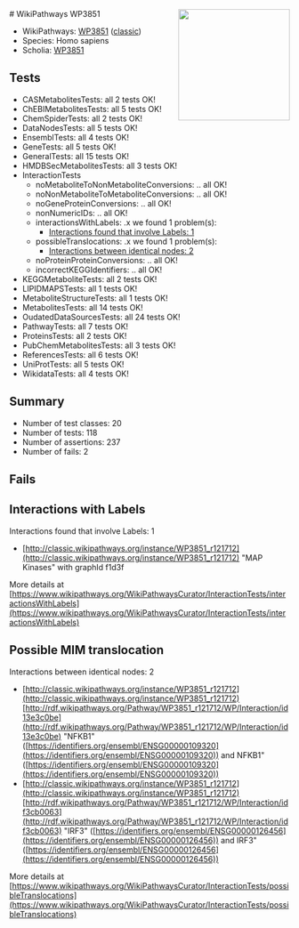 <img style="float: right; width: 200px" src="https://upload.wikimedia.org/wikipedia/commons/thumb/8/83/Wplogo_with_text_500.png/640px-Wplogo_with_text_500.png" />
# WikiPathways WP3851

* WikiPathways: [WP3851](https://wikipathways.org/pathways/WP3851) ([classic](https://classic.wikipathways.org/instance/WP3851))
* Species: Homo sapiens
* Scholia: [WP3851](https://scholia.toolforge.org/wikipathways/WP3851)
## Tests
* CASMetabolitesTests: all 2 tests OK!
* ChEBIMetabolitesTests: all 5 tests OK!
* ChemSpiderTests: all 2 tests OK!
* DataNodesTests: all 5 tests OK!
* EnsemblTests: all 4 tests OK!
* GeneTests: all 5 tests OK!
* GeneralTests: all 15 tests OK!
* HMDBSecMetabolitesTests: all 3 tests OK!
* InteractionTests
    * noMetaboliteToNonMetaboliteConversions: .. all OK!
    * noNonMetaboliteToMetaboliteConversions: .. all OK!
    * noGeneProteinConversions: .. all OK!
    * nonNumericIDs: .. all OK!
    * interactionsWithLabels: .x we found 1 problem(s):
        * [Interactions found that involve Labels: 1](#630d2678)
    * possibleTranslocations: .x we found 1 problem(s):
        * [Interactions between identical nodes: 2](#1c118207)
    * noProteinProteinConversions: .. all OK!
    * incorrectKEGGIdentifiers: .. all OK!
* KEGGMetaboliteTests: all 2 tests OK!
* LIPIDMAPSTests: all 1 tests OK!
* MetaboliteStructureTests: all 1 tests OK!
* MetabolitesTests: all 14 tests OK!
* OudatedDataSourcesTests: all 24 tests OK!
* PathwayTests: all 7 tests OK!
* ProteinsTests: all 2 tests OK!
* PubChemMetabolitesTests: all 3 tests OK!
* ReferencesTests: all 6 tests OK!
* UniProtTests: all 5 tests OK!
* WikidataTests: all 4 tests OK!


## Summary

* Number of test classes: 20
* Number of tests: 118
* Number of assertions: 237
* Number of fails: 2

## Fails

<a name="630d2678" />

## Interactions with Labels

Interactions found that involve Labels: 1

* [http://classic.wikipathways.org/instance/WP3851_r121712](http://classic.wikipathways.org/instance/WP3851_r121712) "MAP Kinases" with graphId f1d3f


More details at [https://www.wikipathways.org/WikiPathwaysCurator/InteractionTests/interactionsWithLabels](https://www.wikipathways.org/WikiPathwaysCurator/InteractionTests/interactionsWithLabels)

<a name="1c118207" />

## Possible MIM translocation

Interactions between identical nodes: 2

* [http://classic.wikipathways.org/instance/WP3851_r121712](http://classic.wikipathways.org/instance/WP3851_r121712) [http://rdf.wikipathways.org/Pathway/WP3851_r121712/WP/Interaction/id13e3c0be](http://rdf.wikipathways.org/Pathway/WP3851_r121712/WP/Interaction/id13e3c0be) "NFKB1" ([https://identifiers.org/ensembl/ENSG00000109320](https://identifiers.org/ensembl/ENSG00000109320)) and 
NFKB1" ([https://identifiers.org/ensembl/ENSG00000109320](https://identifiers.org/ensembl/ENSG00000109320))
* [http://classic.wikipathways.org/instance/WP3851_r121712](http://classic.wikipathways.org/instance/WP3851_r121712) [http://rdf.wikipathways.org/Pathway/WP3851_r121712/WP/Interaction/idf3cb0063](http://rdf.wikipathways.org/Pathway/WP3851_r121712/WP/Interaction/idf3cb0063) "IRF3" ([https://identifiers.org/ensembl/ENSG00000126456](https://identifiers.org/ensembl/ENSG00000126456)) and 
IRF3" ([https://identifiers.org/ensembl/ENSG00000126456](https://identifiers.org/ensembl/ENSG00000126456))


More details at [https://www.wikipathways.org/WikiPathwaysCurator/InteractionTests/possibleTranslocations](https://www.wikipathways.org/WikiPathwaysCurator/InteractionTests/possibleTranslocations)


